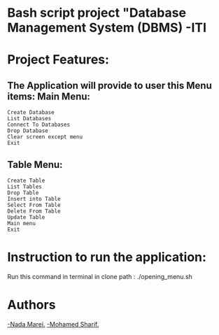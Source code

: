 # Bash script project "Database Management System (DBMS) -ITI
# Project Features:

The Application will provide to user this Menu items:
Main Menu:
----------------------------------------------------------------------------------------------------------------------------------------------------------
    Create Database
    List Databases
    Connect To Databases
    Drop Database
    Clear screen except menu
    Exit
    

Table Menu:
----------------------------------------------------------------------------------------------------------------------------------------------------------
    Create Table
    List Tables
    Drop Table
    Insert into Table
    Select From Table
    Delete From Table
    Update Table
    Main menu
    Exit

# Instruction to run the application:

Run this command in terminal in clone path :
./opening_menu.sh

# Authors
<a href="https://github.com/NadaMarei">-Nada Marei.</a> <a href="">-Mohamed Sharif.</a>
